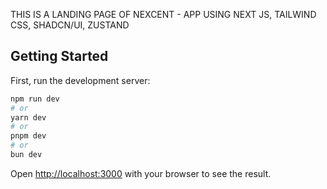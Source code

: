 THIS IS A LANDING PAGE OF NEXCENT - APP USING NEXT JS, TAILWIND CSS, SHADCN/UI, ZUSTAND

## Getting Started

First, run the development server:

```bash
npm run dev
# or
yarn dev
# or
pnpm dev
# or
bun dev
```

Open [http://localhost:3000](http://localhost:3000) with your browser to see the result.